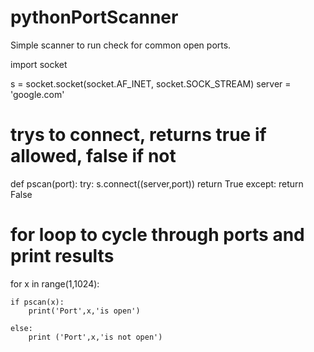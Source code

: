 # pythonPortScanner
Simple scanner to run check for common open ports.


import socket

s = socket.socket(socket.AF_INET, socket.SOCK_STREAM)
server = 'google.com'

# trys to connect, returns true if allowed, false if not
def pscan(port):
	try:
		s.connect((server,port))
		return True
	except:
		return False

# for loop to cycle through ports and print results
for x in range(1,1024):
	
	if pscan(x):
		print('Port',x,'is open')
		
	else:
		print ('Port',x,'is not open')

